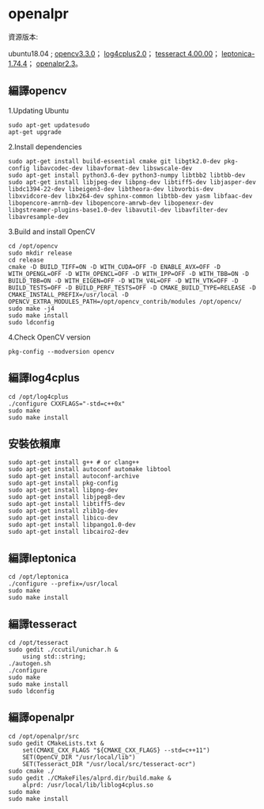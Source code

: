 # openalpr
資源版本:

ubuntu18.04 ; 
[opencv3.3.0](https://github.com/opencv/opencv/archive/3.3.0.zip)；
[log4cplus2.0](https://sourceforge.net/projects/log4cplus/files/log4cplus-stable/2.0.0/log4cplus-2.0.0.zip/download)；
[tesseract 4.00.00](https://github.com/tesseract-ocr/tesseract/releases)；
[leptonica-1.74.4](https://github.com/DanBloomberg/leptonica/releases)；
[openalpr2.3](https://github.com/openalpr/openalpr/releases)。

編譯opencv
---
 1.Updating Ubuntu

  ```
  sudo apt-get updatesudo
  apt-get upgrade
  ```
 2.Install dependencies
  ```
  sudo apt-get install build-essential cmake git libgtk2.0-dev pkg-config libavcodec-dev libavformat-dev libswscale-dev
  sudo apt-get install python3.6-dev python3-numpy libtbb2 libtbb-dev
  sudo apt-get install libjpeg-dev libpng-dev libtiff5-dev libjasper-dev libdc1394-22-dev libeigen3-dev libtheora-dev libvorbis-dev libxvidcore-dev libx264-dev sphinx-common libtbb-dev yasm libfaac-dev libopencore-amrnb-dev libopencore-amrwb-dev libopenexr-dev libgstreamer-plugins-base1.0-dev libavutil-dev libavfilter-dev libavresample-dev  
  ```
 3.Build and install OpenCV
  ```
  cd /opt/opencv
  sudo mkdir release
  cd release
  cmake -D BUILD_TIFF=ON -D WITH_CUDA=OFF -D ENABLE_AVX=OFF -D WITH_OPENGL=OFF -D WITH_OPENCL=OFF -D WITH_IPP=OFF -D WITH_TBB=ON -D BUILD_TBB=ON -D WITH_EIGEN=OFF -D WITH_V4L=OFF -D WITH_VTK=OFF -D BUILD_TESTS=OFF -D BUILD_PERF_TESTS=OFF -D CMAKE_BUILD_TYPE=RELEASE -D CMAKE_INSTALL_PREFIX=/usr/local -D OPENCV_EXTRA_MODULES_PATH=/opt/opencv_contrib/modules /opt/opencv/
  sudo make -j4
  sudo make install
  sudo ldconfig
  ```
 4.Check OpenCV version
  ```
  pkg-config --modversion opencv
  ```

編譯log4cplus
---
```
cd /opt/log4cplus
./configure CXXFLAGS="-std=c++0x"
sudo make
sudo make install
```

安裝依賴庫
---
```
sudo apt-get install g++ # or clang++
sudo apt-get install autoconf automake libtool
sudo apt-get install autoconf-archive
sudo apt-get install pkg-config
sudo apt-get install libpng-dev
sudo apt-get install libjpeg8-dev
sudo apt-get install libtiff5-dev
sudo apt-get install zlib1g-dev
sudo apt-get install libicu-dev
sudo apt-get install libpango1.0-dev
sudo apt-get install libcairo2-dev
```  
編譯leptonica
---
```
cd /opt/leptonica
./configure --prefix=/usr/local
sudo make
sudo make install
```
編譯tesseract
---
```
cd /opt/tesseract
sudo gedit ./ccutil/unichar.h &
    using std::string;
./autogen.sh
./configure
sudo make
sudo make install 
sudo ldconfig
```
編譯openalpr
---
```
cd /opt/openalpr/src
sudo gedit CMakeLists.txt &
    set(CMAKE_CXX_FLAGS "${CMAKE_CXX_FLAGS} --std=c++11")
    SET(OpenCV_DIR "/usr/local/lib")
    SET(Tesseract_DIR "/usr/local/src/tesseract-ocr")
sudo cmake ./
sudo gedit ./CMakeFiles/alprd.dir/build.make &
    alprd: /usr/local/lib/liblog4cplus.so
sudo make 
sudo make install
```
